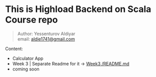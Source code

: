 # This is Highload Backend on Scala Course repo
>Author: Yessenturov Aldiyar<br>
>email: aldie1741@gmail.com

Content:

  - Calculator App 
  - Week 3 | Separate Readme for it -> [Week3 /README.md][Week3]
  - coming soon
 

 [Week3]: <https://github.com/ExaltedA/Scala_Backend/blob/master/Week3/Readme.md>
